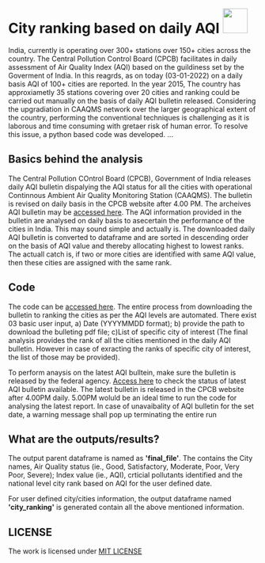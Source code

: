 # City ranking based on daily AQI  <img src='https://user-images.githubusercontent.com/83420459/228736537-fbd32ab5-ac73-41c8-8e9c-f4669557061c.png' width='50'>


India, currently is operating over 300+ stations over 150+ cities across the country. The Central Pollution Control Board (CPCB) facilitates in daily assessment of Air Quality Index (AQI) based on the guildiness set by the Goverment of India. In this reagrds, as on today (03-01-2022) on a daily basis AQI of 100+ cities are reported. In the year 2015, The country has approxiametly 35 stations covering over 20 cities and ranking could be carried out manually on the basis of daily AQI bulletin released. Considering the upgradiation in CAAQMS network over the larger geographical extent of the country, performing the conventional techniques is challenging as it is laborous and time consuming with gretaer risk of human error. To resolve this issue, a python based code was developed.
...
## Basics behind the analysis
The Central Pollution COntrol Board (CPCB), Government of India releases daily AQI bulletin dispalying the AQI status for all the cities with operational Continnous Ambient Air Quality Monitoring Station (CAAQMS). The bulletin is revised on daily basis in the CPCB website after 4.00 PM. The archeives AQI bulletin may be [accessed here](https://cpcb.nic.in/AQI_Bulletin.php). The AQI information provided in the bulletin are analysed on daily basis to asecertain the performance of the cities in India. This may sound simple and actually is. The downloaded daily AQI bulletin is converted to dataframe and are sorted in descending order on the basis of AQI value and thereby allocating highest to lowest ranks. The actuall catch is, if two or more cities are identified with same AQI value, then these cities are assigned with the same rank. 

## Code
The code can be [accessed here](https://github.com/moorthynair/City-ranking-based-on-AQI/blob/main/Ranking_based_on_AQI_code.py). The entire process from downloading the bulletin to ranking the cities as per the AQI levels are automated. There exist 03 basic user input, a) Date (YYYYMMDD format); b) provide the path to download the bulleting pdf file; c)List of specific city of interest (The final analysis provides the rank of all the cities mentioned in the daily AQI bulletin. However in case of exracting the ranks of specific city of interest, the list of those may be provided).

To perform anaysis on the latest AQI bulltein, make sure the bulletin is released by the federal agency. [Access here](https://cpcb.nic.in/aqi_report.php) to check the status of latest AQI bulletin available. The latest bulletin is released in the CPCB website after 4.00PM daily. 5.00PM woluld be an ideal time to run the code for analysing the latest report. In case of unavaibality of AQI bulletin for the set date, a warning message shall pop up terminating the entire run

## What are the outputs/results?
The output parent dataframe is named as **'final_file'**. The contains the City names, Air Quality status (ie., Good, Satisfactory, Moderate, Poor, Very Poor, Severe); Index value (ie., AQI), crticial pollutants identified and the national level city rank based on AQI for the user defined date. 

For user defined city/cities information, the output dataframe named **'city_ranking'** is generated contain all the above mentioned information.

## LICENSE
The work is licensed under [MIT LICENSE](https://github.com/moorthynair/City-ranking-based-on-AQI/blob/main/LICENSE)
